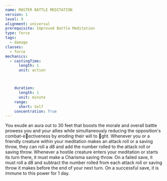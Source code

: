 ```yaml
---
name: MASTER BATTLE MEDITATION
version: 1
level: 9
alignment: universal
prerequisite: Improved Battle Meditation
type: force
tags:
  - damage
classes:
  - force
mechanics:
  - castingTime:
      length: 1
      unit: action



    duration:
      length: 1
      unit: minute
    range:
      short: Self
    concentration: True
---
```

You exude an aura out to 30 feet that boosts the
morale and overall battle prowess you and your allies
while simultaneously reducing the opposition's
combat-e􀃠ectiveness by eroding their will to 􀃕ght.
Whenever you or a friendly creature within your
meditation makes an attack roll or a saving throw, they
can roll a d8 and add the number rolled to the attack
roll or saving throw.
Whenever a hostile creature enters your meditation
or starts its turn there, it must make a Charisma saving
throw. On a failed save, it must roll a d8 and subtract
the number rolled from each attack roll or saving
throw it makes before the end of your next turn. On a
successful save, it is immune to this power for 1 day.

    